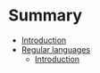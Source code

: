# Summary

* [Introduction](README.md)
* [Regular languages](chapter1.md)
  * [Introduction](chapter1/introduction.md)

